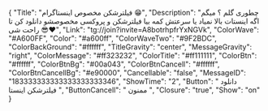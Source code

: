 {
"Title": "فیلترشکن مخصوص اینستاگرام 😁",
"Description": "چطوری گلم ؟ میگم اگه اینستات بالا نمیاد یا سرعتش کمه بیا فیلترشکن و پروکسی مخصوصشو دانلود کن تا راحت شی 😎❤️",
"Link": "tg://join?invite=A8botrhpfrYxNGVk",
"ColorWave": "#A600FF",
"Color": "#a600ff",
"ColorWaveTwo": "#9F2BDC",
"ColorBackGround": "#ffffff",
"TitleGravity": "center",
"MessageGravity": "right",
"ColorMessage": "#ff323232",
"ColorTitle": "#ff111111",
"ColorBtn": "#ffffff",
"ColorBtnBg": "#00a043",
"ColorBtnCancell": "#ffffff",
"ColorBtnCancellBg": "#e90000",
"Cancellable": "false",
"MessageID": "183333333333333333333346",
"ShowTime": "2",
"Button": " دانلود فیلترشکن اینستا ",
"ButtonCancell": " ممنون ",
"Closure": "true",
"Show": "on"
}
